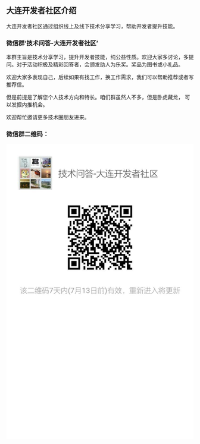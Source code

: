 ## 大连开发者社区介绍


大连开发者社区通过组织线上及线下技术分享学习，帮助开发者提升技能。



### 微信群‘技术问答-大连开发者社区’


本群主旨是技术分享学习，提升开发者技能，纯公益性质。欢迎大家多讨论，多提问。对于活动积极及精彩回答者，会颁发助人为乐奖。奖品为图书或小礼品。

欢迎大家多表现自己，后续如果有找工作，换工作需求，我们可以帮助推荐或者写推荐信。

但是前提是了解您个人技术方向和特长。咱们群虽然人不多，但是卧虎藏龙， 可以发掘内推机会。

欢迎帮忙邀请更多技术圈朋友进来。


### 微信群二维码：
![技术问答-大连开发者社区二维码](https://github.com/itdl/lib/blob/master/images/wechat_qa.jpg)










